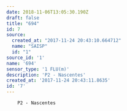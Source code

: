 ```yaml
---
date: 2018-11-06T13:05:30.190Z
draft: false
title: "694"
id: 7
source:
  created_at: "2017-11-24 20:43:10.664712"
  name: "SAISP"
  id: "1"
source_id: '1'
name: '694'
sensor_type: '1 FLU(m)'
description: 'P2 - Nascentes'
created_at: '2017-11-24 20:43:11.8635'
id: '7'
---
```

		P2 - Nascentes